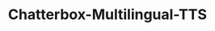 ---
title: Chatterbox-Multilingual-TTS
emoji: 🌎
colorFrom: indigo
colorTo: blue
sdk: gradio
sdk_version: 5.29.0
app_file: app.py
pinned: false
short_description: Chatterbox TTS supporting 23 languages
---